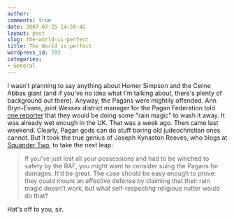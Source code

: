 ```yaml
---
author:
comments: true
date: 2007-07-25 14:59:42
layout: post
slug: the-world-is-perfect
title: The World is perfect
wordpress_id: 783
categories:
- General
---
```


I wasn't planning to say anything about Homer Simpson and the Cerne Abbas giant (and if you've no idea what I'm talking about, there's plenty of background out there). Anyway, the Pagans were mightily offended. Ann Bryn-Evans, joint Wessex district manager for the Pagan Federation told [one reporter](http://blogs.guardian.co.uk/film/2007/07/homer_erectus.html) that they would be doing some "rain magic" to wash it away. It was already wet enough in the UK. That was a week ago. Then came last weekend. Clearly, Pagan gods can do stuff boring old judeochristian ones cannot. But it took the true genius of Joseph Kynaston Reeves, who blogs at [Squander Two](http://www.squandertwo.net/blog/2007/07/worst-floods-in-sixty-years.htm), to take the next leap:

> If you've just lost all your possessions and had to be winched to safety by the RAF, you might want to consider suing the Pagans for damages. It'd be great. The case should be easy enough to prove: they could mount an effective defense by claiming that their rain magic doesn't work, but what self-respecting religious nutter would do that?

Hat's off to you, sir.
